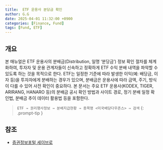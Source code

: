 ```yaml
---
title:  ETF 운용사 분당금 확인
author: G.G
date: 2025-04-01 11:32:00 +0900
categories: [Finance, Fund]
tags: [Fund, ETF]
---
```


## 개요
본 매뉴얼은 ETF 운용사의 분배금(Distribution, 일명 ‘분당금’) 정보 확인 절차를 체계화하여, 투자자 및 운용 관계자들이 신속하고 정확하게 ETF 수익 분배 내역을 파악할 수 있도록 하는 것을 목적으로 한다.
ETF는 일정한 기준에 따라 발생한 이익(예: 배당금, 이자 등)을 투자자에게 분배하는 경우가 있으며, 분배금은 운용사에 따라 금액, 주기, 방식이 다를 수 있어 사전 확인이 중요하다.
본 문서는 주요 ETF 운용사(KODEX, TIGER, ARIRANG, HANARO 등)의 분배금 공시 확인 방법과 사이트 경로, 정기 분배 일정 확인법, 분배금 추이 데이터 활용법 등을 포함한다.

> `ETF → 권리행사정보 → 분배지급현황 → 종목명 <미국배당다우존스> → 검색`
> {: .prompt-tip }



## 참조
- [증권정보포털 세이브로](https://seibro.or.kr)
